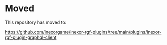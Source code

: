 # Moved

This repository has moved to:

https://github.com/inexorgame/inexor-rgf-plugins/tree/main/plugins/inexor-rgf-plugin-graphql-client
